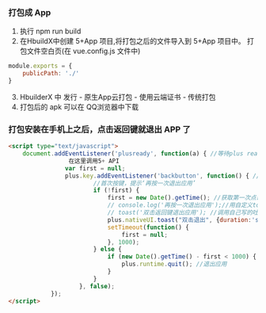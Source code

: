 ### 打包成 App 
1. 执行 npm run build
2. 在HbuildX中创建 5+App 项目,将打包之后的文件导入到 5+App 项目中。
打包文件空白页(在 vue.config.js 文件中)
```javascript
module.exports = {
    publicPath: './'
}
```
3. HbuilderX 中 发行 - 原生App云打包 - 使用云端证书 - 传统打包
4. 打包后的 apk 可以在 QQ浏览器中下载


### 打包安装在手机上之后，点击返回键就退出 APP 了
```html
<script type="text/javascript">
    document.addEventListener('plusready', function(a) { //等待plus ready后再调用5+ API：
                 在这里调用5+ API
                var first = null;
                plus.key.addEventListener('backbutton', function() { //监听返回键
                        //首次按键，提示‘再按一次退出应用’
                        if (!first) {
                            first = new Date().getTime(); //获取第一次点击的时间戳
                            // console.log('再按一次退出应用');//用自定义toast提示最好
                            // toast('双击返回键退出应用'); //调用自己写的吐丝提示 函数
                            plus.nativeUI.toast("双击退出", {duration:'short'}); //通过H5+ API 调用Android 上的toast 提示框
                            setTimeout(function() {
                                first = null;
                            }, 1000);
                        } else {
                            if (new Date().getTime() - first < 1000) { //获取第二次点击的时间戳, 两次之差 小于 1000ms 说明1s点击了两次,
                                plus.runtime.quit(); //退出应用
                            }
                        }
                    }, false);
            });
</script>
```